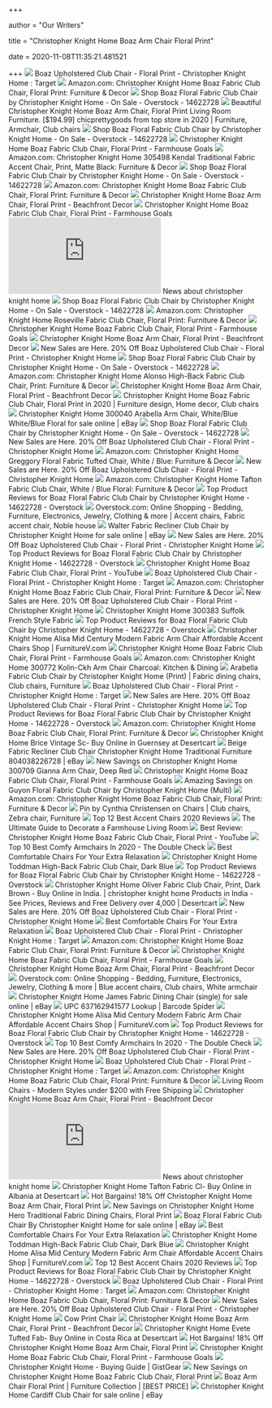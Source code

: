 +++
        
author = "Our Writers"
        
title = "Christopher Knight Home Boaz Arm Chair Floral Print"
        
date = 2020-11-08T11:35:21.481521
        
+++
[ ![](https://target.scene7.com/is/image/Target/GUEST_66d943ef-ee7f-4385-a1b8-6c87f050b0d7?wid=488&hei=488&fmt=pjpeg)](https://target.scene7.com/is/image/Target/GUEST_66d943ef-ee7f-4385-a1b8-6c87f050b0d7?wid=488&hei=488&fmt=pjpeg) Boaz Upholstered Club Chair - Floral Print - Christopher Knight Home :  Target
[ ![](https://images-na.ssl-images-amazon.com/images/I/81ZfsQepRkL._AC_SX522_.jpg)](https://images-na.ssl-images-amazon.com/images/I/81ZfsQepRkL._AC_SX522_.jpg) Amazon.com: Christopher Knight Home Boaz Fabric Club Chair, Floral Print:  Furniture & Decor
[ ![](https://ak1.ostkcdn.com/images/products/14622728/Boaz-Floral-Fabric-Club-Chair-by-Christopher-Knight-Home-7181c3b4-641a-4711-9a89-5d78b47d4f04_600.jpg?impolicy=medium)](https://ak1.ostkcdn.com/images/products/14622728/Boaz-Floral-Fabric-Club-Chair-by-Christopher-Knight-Home-7181c3b4-641a-4711-9a89-5d78b47d4f04_600.jpg?impolicy=medium) Shop Boaz Floral Fabric Club Chair by Christopher Knight Home - On Sale -  Overstock - 14622728
[ ![](https://i.pinimg.com/564x/eb/81/36/eb81369986ed27d86958458fbd2281fd.jpg)](https://i.pinimg.com/564x/eb/81/36/eb81369986ed27d86958458fbd2281fd.jpg) Beautiful Christopher Knight Home Boaz Arm Chair, Floral Print Living Room  Furniture. [$194.99] chicprettygoods from top store in 2020 | Furniture,  Armchair, Club chairs
[ ![](https://ak1.ostkcdn.com/images/products/is/images/direct/fab00b8ded01e0b9893f108867b436b0ffbe5679/Boaz-Floral-Fabric-Club-Chair-by-Christopher-Knight-Home.jpg)](https://ak1.ostkcdn.com/images/products/is/images/direct/fab00b8ded01e0b9893f108867b436b0ffbe5679/Boaz-Floral-Fabric-Club-Chair-by-Christopher-Knight-Home.jpg) Shop Boaz Floral Fabric Club Chair by Christopher Knight Home - On Sale -  Overstock - 14622728
[ ![](https://farmhousegoals.com/wp-content/uploads/2020/04/Christopher-Knight-Home-Boaz-Arm-Chair-Floral-Print-0-1280x720.jpg)](https://farmhousegoals.com/wp-content/uploads/2020/04/Christopher-Knight-Home-Boaz-Arm-Chair-Floral-Print-0-1280x720.jpg) Christopher Knight Home Boaz Fabric Club Chair, Floral Print - Farmhouse  Goals
[ ![](https://images-na.ssl-images-amazon.com/images/I/81%2BY%2B3rvlpL._AC_SL1500_.jpg)](https://images-na.ssl-images-amazon.com/images/I/81%2BY%2B3rvlpL._AC_SL1500_.jpg) Amazon.com: Christopher Knight Home 305498 Kendal Traditional Fabric Accent  Chair, Print, Matte Black: Furniture & Decor
[ ![](https://ak1.ostkcdn.com/images/products/14622728/Boaz-Floral-Fabric-Club-Chair-by-Christopher-Knight-Home-3cca38e7-c0e4-4f89-b009-136630102302_1000.jpg)](https://ak1.ostkcdn.com/images/products/14622728/Boaz-Floral-Fabric-Club-Chair-by-Christopher-Knight-Home-3cca38e7-c0e4-4f89-b009-136630102302_1000.jpg) Shop Boaz Floral Fabric Club Chair by Christopher Knight Home - On Sale -  Overstock - 14622728
[ ![](https://m.media-amazon.com/images/I/81nqrEvsa5L._AC_UL400_.jpg)](https://m.media-amazon.com/images/I/81nqrEvsa5L._AC_UL400_.jpg) Amazon.com: Christopher Knight Home Boaz Fabric Club Chair, Floral Print:  Furniture & Decor
[ ![](https://images-na.ssl-images-amazon.com/images/I/61zPmsmp7hL._SS510_.jpg)](https://images-na.ssl-images-amazon.com/images/I/61zPmsmp7hL._SS510_.jpg) Christopher Knight Home Boaz Arm Chair, Floral Print - Beachfront Decor
[ ![](https://farmhousegoals.com/wp-content/uploads/2020/04/Christopher-Knight-Home-Boaz-Arm-Chair-Floral-Print-0-3-300x360.jpg)](https://farmhousegoals.com/wp-content/uploads/2020/04/Christopher-Knight-Home-Boaz-Arm-Chair-Floral-Print-0-3-300x360.jpg) Christopher Knight Home Boaz Fabric Club Chair, Floral Print - Farmhouse  Goals
[ ![](https://img.particlenews.com/image.php?type=thumbnail_512x288&url=3kJcaN_0NzE6URU00)](https://img.particlenews.com/image.php?type=thumbnail_512x288&url=3kJcaN_0NzE6URU00) News about christopher knight home
[ ![](https://ak1.ostkcdn.com/images/products/14622728/Boaz-Floral-Fabric-Club-Chair-by-Christopher-Knight-Home-3cd8a71e-ee3c-474d-8a12-39864e09e8cb_600.jpg?impolicy=medium)](https://ak1.ostkcdn.com/images/products/14622728/Boaz-Floral-Fabric-Club-Chair-by-Christopher-Knight-Home-3cd8a71e-ee3c-474d-8a12-39864e09e8cb_600.jpg?impolicy=medium) Shop Boaz Floral Fabric Club Chair by Christopher Knight Home - On Sale -  Overstock - 14622728
[ ![](https://images-na.ssl-images-amazon.com/images/I/81B7jYoGhwL._AC_SY355_.jpg)](https://images-na.ssl-images-amazon.com/images/I/81B7jYoGhwL._AC_SY355_.jpg) Amazon.com: Christopher Knight Home Roseville Fabric Club Chair, Floral  Print: Furniture & Decor
[ ![](https://farmhousegoals.com/wp-content/uploads/2020/04/Christopher-Knight-Home-Boaz-Arm-Chair-Floral-Print-0-2-300x360.jpg)](https://farmhousegoals.com/wp-content/uploads/2020/04/Christopher-Knight-Home-Boaz-Arm-Chair-Floral-Print-0-2-300x360.jpg) Christopher Knight Home Boaz Fabric Club Chair, Floral Print - Farmhouse  Goals
[ ![](https://images-na.ssl-images-amazon.com/images/I/51q15YyzmNL._SS340_.jpg)](https://images-na.ssl-images-amazon.com/images/I/51q15YyzmNL._SS340_.jpg) Christopher Knight Home Boaz Arm Chair, Floral Print - Beachfront Decor
[ ![](https://images.prod.meredith.com/product/44e9bd78eb57c5d04d4102efc39e0236/1594963346796/m/christopher-knight-home-boaz-fabric-club-chair-floral-print-and-harrison-fabric-tufted-club-chair-white-blue)](https://images.prod.meredith.com/product/44e9bd78eb57c5d04d4102efc39e0236/1594963346796/m/christopher-knight-home-boaz-fabric-club-chair-floral-print-and-harrison-fabric-tufted-club-chair-white-blue) New Sales are Here. 20% Off Boaz Upholstered Club Chair - Floral Print - Christopher  Knight Home
[ ![](https://ak1.ostkcdn.com/images/products/14622728/Boaz-Floral-Fabric-Club-Chair-by-Christopher-Knight-Home-4e756341-7fb9-442d-adf0-1d588431fcc8_600.jpg?impolicy=medium)](https://ak1.ostkcdn.com/images/products/14622728/Boaz-Floral-Fabric-Club-Chair-by-Christopher-Knight-Home-4e756341-7fb9-442d-adf0-1d588431fcc8_600.jpg?impolicy=medium) Shop Boaz Floral Fabric Club Chair by Christopher Knight Home - On Sale -  Overstock - 14622728
[ ![](https://m.media-amazon.com/images/I/91bHwakbpXL._AC_SS350_.jpg)](https://m.media-amazon.com/images/I/91bHwakbpXL._AC_SS350_.jpg) Amazon.com: Christopher Knight Home Alonso High-Back Fabric Club Chair,  Print: Furniture & Decor
[ ![](https://images-na.ssl-images-amazon.com/images/I/61ZCVs7c7iL._SS510_.jpg)](https://images-na.ssl-images-amazon.com/images/I/61ZCVs7c7iL._SS510_.jpg) Christopher Knight Home Boaz Arm Chair, Floral Print - Beachfront Decor
[ ![](https://i.pinimg.com/originals/6e/e2/f2/6ee2f203e775aa1fd16f2244f418d135.png)](https://i.pinimg.com/originals/6e/e2/f2/6ee2f203e775aa1fd16f2244f418d135.png) Christopher Knight Home Boaz Fabric Club Chair, Floral Print in 2020 |  Furniture design, Home decor, Club chairs
[ ![](https://i.ebayimg.com/images/g/ru4AAOSw6kBdeo6A/s-l640.jpg)](https://i.ebayimg.com/images/g/ru4AAOSw6kBdeo6A/s-l640.jpg) Christopher Knight Home 300040 Arabella Arm Chair, White/Blue White/Blue  Floral for sale online | eBay
[ ![](https://ak1.ostkcdn.com/images/products/14622728/Boaz-Floral-Fabric-Club-Chair-by-Christopher-Knight-Home-0c27de54-28ca-482c-bf1f-5cbb4c36138b_1000.jpg)](https://ak1.ostkcdn.com/images/products/14622728/Boaz-Floral-Fabric-Club-Chair-by-Christopher-Knight-Home-0c27de54-28ca-482c-bf1f-5cbb4c36138b_1000.jpg) Shop Boaz Floral Fabric Club Chair by Christopher Knight Home - On Sale -  Overstock - 14622728
[ ![](https://images.prod.meredith.com/product/2adce4ac6f33f38c0cff0dc30e1c15fc/1592388132368/m/christopher-knight-home-roseville-fabric-club-chair-floral-print)](https://images.prod.meredith.com/product/2adce4ac6f33f38c0cff0dc30e1c15fc/1592388132368/m/christopher-knight-home-roseville-fabric-club-chair-floral-print) New Sales are Here. 20% Off Boaz Upholstered Club Chair - Floral Print - Christopher  Knight Home
[ ![](https://images-na.ssl-images-amazon.com/images/I/91oRMDth5SL._AC_SY355_.jpg)](https://images-na.ssl-images-amazon.com/images/I/91oRMDth5SL._AC_SY355_.jpg) Amazon.com: Christopher Knight Home Greggory Floral Fabric Tufted Chair,  White / Blue: Furniture & Decor
[ ![](https://images.prod.meredith.com/product/4e9b871d27b0483b8abaf9f6d9a3a760/1576929904711/m/merritt-floral-fabric-tufted-club-chair-by-christopher-knight-home-floral)](https://images.prod.meredith.com/product/4e9b871d27b0483b8abaf9f6d9a3a760/1576929904711/m/merritt-floral-fabric-tufted-club-chair-by-christopher-knight-home-floral) New Sales are Here. 20% Off Boaz Upholstered Club Chair - Floral Print - Christopher  Knight Home
[ ![](https://images-na.ssl-images-amazon.com/images/I/91ao%2BdODlBL._AC_SL1500_.jpg)](https://images-na.ssl-images-amazon.com/images/I/91ao%2BdODlBL._AC_SL1500_.jpg) Amazon.com: Christopher Knight Home Tafton Fabric Club Chair, White / Blue  Floral: Furniture & Decor
[ ![](https://ak1.ostkcdn.com/images/products/is/images/direct/50c8b88b3395a52b217e694ac928cffdf2a4f616/Boaz_Floral_Fabric_Club_Chair_by_Christopher_Knight_Home.jpeg)](https://ak1.ostkcdn.com/images/products/is/images/direct/50c8b88b3395a52b217e694ac928cffdf2a4f616/Boaz_Floral_Fabric_Club_Chair_by_Christopher_Knight_Home.jpeg) Top Product Reviews for Boaz Floral Fabric Club Chair by Christopher Knight  Home - 14622728 - Overstock
[ ![](https://i.pinimg.com/236x/c4/1d/d1/c41dd175f7a4160122759d7d32e62427.jpg)](https://i.pinimg.com/236x/c4/1d/d1/c41dd175f7a4160122759d7d32e62427.jpg) Overstock.com: Online Shopping - Bedding, Furniture, Electronics, Jewelry,  Clothing & more | Accent chairs, Fabric accent chair, Noble house
[ ![](https://i.ebayimg.com/images/g/IBkAAOSwt0Ffgtj7/s-l640.jpg)](https://i.ebayimg.com/images/g/IBkAAOSwt0Ffgtj7/s-l640.jpg) Walter Fabric Recliner Club Chair by Christopher Knight Home for sale  online | eBay
[ ![](https://images.prod.meredith.com/product/ac42b7244f84eb53dc0a6f7d7842ff82/1595844132566/m/christopher-knight-home-arabella-fabric-club-chair-white-and-blue-floral)](https://images.prod.meredith.com/product/ac42b7244f84eb53dc0a6f7d7842ff82/1595844132566/m/christopher-knight-home-arabella-fabric-club-chair-white-and-blue-floral) New Sales are Here. 20% Off Boaz Upholstered Club Chair - Floral Print - Christopher  Knight Home
[ ![](https://ak1.ostkcdn.com/images/products/is/images/direct/f9186d64eb7197829907a6d7f563bc8aa482da10/Boaz_Floral_Fabric_Club_Chair_by_Christopher_Knight_Home.jpeg)](https://ak1.ostkcdn.com/images/products/is/images/direct/f9186d64eb7197829907a6d7f563bc8aa482da10/Boaz_Floral_Fabric_Club_Chair_by_Christopher_Knight_Home.jpeg) Top Product Reviews for Boaz Floral Fabric Club Chair by Christopher Knight  Home - 14622728 - Overstock
[ ![](https://i.ytimg.com/vi/TKs01PNzRaI/maxresdefault.jpg)](https://i.ytimg.com/vi/TKs01PNzRaI/maxresdefault.jpg) Christopher Knight Home Boaz Fabric Club Chair, Floral Print - YouTube
[ ![](https://target.scene7.com/is/image/Target/GUEST_8a850d84-ef9d-42ea-a819-89aa946a9c99?hei=300&qlt=80&fmt=pjpeg)](https://target.scene7.com/is/image/Target/GUEST_8a850d84-ef9d-42ea-a819-89aa946a9c99?hei=300&qlt=80&fmt=pjpeg) Boaz Upholstered Club Chair - Floral Print - Christopher Knight Home :  Target
[ ![](https://m.media-amazon.com/images/S/aplus-media/vc/d384c360-be4d-4a5c-b30e-200e8518ea98.__CR0,0,970,300_PT0_SX970_V1___.png)](https://m.media-amazon.com/images/S/aplus-media/vc/d384c360-be4d-4a5c-b30e-200e8518ea98.__CR0,0,970,300_PT0_SX970_V1___.png) Amazon.com: Christopher Knight Home Boaz Fabric Club Chair, Floral Print:  Furniture & Decor
[ ![](https://images.prod.meredith.com/product/f867a556e5d868f78354542adf49b76b/1576933072240/m/wescott-wingback-floral-fabric-recliner-club-chair-by-christopher-knight-home-white-and-blue-floral)](https://images.prod.meredith.com/product/f867a556e5d868f78354542adf49b76b/1576933072240/m/wescott-wingback-floral-fabric-recliner-club-chair-by-christopher-knight-home-white-and-blue-floral) New Sales are Here. 20% Off Boaz Upholstered Club Chair - Floral Print - Christopher  Knight Home
[ ![](http://images.gamingchairi.com/300439-boaz-ckh-arm-chair-floral-print.jpg)](http://images.gamingchairi.com/300439-boaz-ckh-arm-chair-floral-print.jpg) Christopher Knight Home 300383 Suffolk French Style Fabric
[ ![](https://ak1.ostkcdn.com/images/products/is/images/direct/f3034b6242f8f0a3f30f811d4944670bd1a3bc88/Boaz_Floral_Fabric_Club_Chair_by_Christopher_Knight_Home.jpeg)](https://ak1.ostkcdn.com/images/products/is/images/direct/f3034b6242f8f0a3f30f811d4944670bd1a3bc88/Boaz_Floral_Fabric_Club_Chair_by_Christopher_Knight_Home.jpeg) Top Product Reviews for Boaz Floral Fabric Club Chair by Christopher Knight  Home - 14622728 - Overstock
[ ![](https://furniturev.com/wp-content/uploads/2020/06/4137cMqU6cL.jpg)](https://furniturev.com/wp-content/uploads/2020/06/4137cMqU6cL.jpg) Christopher Knight Home Alisa Mid Century Modern Fabric Arm Chair  Affordable Accent Chairs Shop | FurnitureV.com
[ ![](https://farmhousegoals.com/wp-content/uploads/2020/04/Top-Space-Accent-Chair-Sofa-Mid-Century-Upholstered-Roy-Arm-Single-Sofa-Modern-Comfy-Furniture-for-Living-RoomBedroomClubOffice-2-PCsBlue-0-100x100.jpg)](https://farmhousegoals.com/wp-content/uploads/2020/04/Top-Space-Accent-Chair-Sofa-Mid-Century-Upholstered-Roy-Arm-Single-Sofa-Modern-Comfy-Furniture-for-Living-RoomBedroomClubOffice-2-PCsBlue-0-100x100.jpg) Christopher Knight Home Boaz Fabric Club Chair, Floral Print - Farmhouse  Goals
[ ![](https://images-na.ssl-images-amazon.com/images/I/A1n6cj3pfjL._SX425_.jpg)](https://images-na.ssl-images-amazon.com/images/I/A1n6cj3pfjL._SX425_.jpg) Amazon.com: Christopher Knight Home 300772 Kolin-Ckh Arm Chair Charcoal:  Kitchen & Dining
[ ![](https://i.pinimg.com/originals/14/8f/52/148f52cda84b6e1368fd0b3c92b74590.jpg)](https://i.pinimg.com/originals/14/8f/52/148f52cda84b6e1368fd0b3c92b74590.jpg) Arabella Fabric Club Chair by Christopher Knight Home (Print) | Fabric  dining chairs, Club chairs, Furniture
[ ![](https://target.scene7.com/is/image/Target/GUEST_7358d37a-3898-4eef-b3a6-ab5a7740eb3d?hei=300&qlt=80&fmt=pjpeg)](https://target.scene7.com/is/image/Target/GUEST_7358d37a-3898-4eef-b3a6-ab5a7740eb3d?hei=300&qlt=80&fmt=pjpeg) Boaz Upholstered Club Chair - Floral Print - Christopher Knight Home :  Target
[ ![](https://images.prod.meredith.com/product/8509fa7bd36df30b2022f13891ee7eec/1576932301676/m/roseville-fabric-floral-club-chair-by-christopher-knight-home-beige)](https://images.prod.meredith.com/product/8509fa7bd36df30b2022f13891ee7eec/1576932301676/m/roseville-fabric-floral-club-chair-by-christopher-knight-home-beige) New Sales are Here. 20% Off Boaz Upholstered Club Chair - Floral Print - Christopher  Knight Home
[ ![](https://ak1.ostkcdn.com/images/products/is/images/direct/a3651cd8500c18e86461ed203f82b5f80b581b37/Boaz_Floral_Fabric_Club_Chair_by_Christopher_Knight_Home.jpeg)](https://ak1.ostkcdn.com/images/products/is/images/direct/a3651cd8500c18e86461ed203f82b5f80b581b37/Boaz_Floral_Fabric_Club_Chair_by_Christopher_Knight_Home.jpeg) Top Product Reviews for Boaz Floral Fabric Club Chair by Christopher Knight  Home - 14622728 - Overstock
[ ![](https://m.media-amazon.com/images/I/911IScMSpAL._AC_UL400_.jpg)](https://m.media-amazon.com/images/I/911IScMSpAL._AC_UL400_.jpg) Amazon.com: Christopher Knight Home Boaz Fabric Club Chair, Floral Print:  Furniture & Decor
[ ![](https://m.media-amazon.com/images/I/41k0505JcCL.jpg)](https://m.media-amazon.com/images/I/41k0505JcCL.jpg) Christopher Knight Home Brice Vintage Sc- Buy Online in Guernsey at  Desertcart
[ ![](https://i.ebayimg.com/images/g/y64AAOSwAhJeLRsz/s-l300.png)](https://i.ebayimg.com/images/g/y64AAOSwAhJeLRsz/s-l300.png) Beige Fabric Recliner Club Chair Christopher Knight Home Traditional  Furniture 804038226728 | eBay
[ ![](https://images.prod.meredith.com/product/3d642512ad1e6cbb5f4d32f24ec4366d/1523426172798/l/christopher-knight-home-300709-gianna-arm-chair-deep-red)](https://images.prod.meredith.com/product/3d642512ad1e6cbb5f4d32f24ec4366d/1523426172798/l/christopher-knight-home-300709-gianna-arm-chair-deep-red) New Savings on Christopher Knight Home 300709 Gianna Arm Chair, Deep Red
[ ![](https://farmhousegoals.com/wp-content/uploads/2020/04/Elle-Decor-Wingback-Upholstered-Accent-Chair-Farmhouse-Armchair-for-Living-Room-Two-Toned-Beige-0-300x300.jpg)](https://farmhousegoals.com/wp-content/uploads/2020/04/Elle-Decor-Wingback-Upholstered-Accent-Chair-Farmhouse-Armchair-for-Living-Room-Two-Toned-Beige-0-300x300.jpg) Christopher Knight Home Boaz Fabric Club Chair, Floral Print - Farmhouse  Goals
[ ![](https://images.prod.meredith.com/product/f5e3873ebb32928bfaf4f36336dd0602/1576931172734/l/guyon-floral-fabric-club-chair-by-christopher-knight-home-white-blue-floral)](https://images.prod.meredith.com/product/f5e3873ebb32928bfaf4f36336dd0602/1576931172734/l/guyon-floral-fabric-club-chair-by-christopher-knight-home-white-blue-floral) Amazing Savings on Guyon Floral Fabric Club Chair by Christopher Knight Home  (Multi)
[ ![](https://m.media-amazon.com/images/I/811sUCVSP8L._AC_UL400_.jpg)](https://m.media-amazon.com/images/I/811sUCVSP8L._AC_UL400_.jpg) Amazon.com: Christopher Knight Home Boaz Fabric Club Chair, Floral Print:  Furniture & Decor
[ ![](https://i.pinimg.com/originals/ca/cb/fa/cacbfa5ddfd250e256f1a10d08e2ed2e.png)](https://i.pinimg.com/originals/ca/cb/fa/cacbfa5ddfd250e256f1a10d08e2ed2e.png) Pin by Cynthia Christensen on Chairs | Club chairs, Zebra chair, Furniture
[ ![](https://sevenstarreviews.com/wp-content/uploads/2018/10/Homelegance-Lucille-Fabric-Upholstered-Pub-Barrel-Chair-Blue-300x262.png)](https://sevenstarreviews.com/wp-content/uploads/2018/10/Homelegance-Lucille-Fabric-Upholstered-Pub-Barrel-Chair-Blue-300x262.png) Top 12 Best Accent Chairs 2020 Reviews
[ ![](https://blog.omysa.com/wp-content/uploads/2020/06/Farmhouse-Accent-Chairs-1-621x1024.png)](https://blog.omysa.com/wp-content/uploads/2020/06/Farmhouse-Accent-Chairs-1-621x1024.png) The Ultimate Guide to Decorate a Farmhouse Living Room
[ ![](https://i.ytimg.com/vi/2RrandHAWXw/hqdefault.jpg)](https://i.ytimg.com/vi/2RrandHAWXw/hqdefault.jpg) Best Review: Christopher Knight Home Boaz Fabric Club Chair, Floral Print -  YouTube
[ ![](https://m.media-amazon.com/images/I/51TW3SH5IsL.jpg)](https://m.media-amazon.com/images/I/51TW3SH5IsL.jpg) Top 10 Best Comfy Armchairs In 2020 - The Double Check
[ ![](https://www.bestbedroomfurnitures.com/wp-content/uploads/2020/06/Clarice-Accent-High-Back-Club-Chair-by-Christopher-Knight-Home.jpg)](https://www.bestbedroomfurnitures.com/wp-content/uploads/2020/06/Clarice-Accent-High-Back-Club-Chair-by-Christopher-Knight-Home.jpg) Best Comfortable Chairs For Your Extra Relaxation
[ ![](https://images-na.ssl-images-amazon.com/images/I/817lOvOg9HL.jpg)](https://images-na.ssl-images-amazon.com/images/I/817lOvOg9HL.jpg) Christopher Knight Home Toddman High-Back Fabric Club Chair, Dark Blue
[ ![](https://ak1.ostkcdn.com/images/products/is/images/direct/2a55811b018709f84e0f5a09d91002a66babd566/Boaz_Floral_Fabric_Club_Chair_by_Christopher_Knight_Home.jpeg)](https://ak1.ostkcdn.com/images/products/is/images/direct/2a55811b018709f84e0f5a09d91002a66babd566/Boaz_Floral_Fabric_Club_Chair_by_Christopher_Knight_Home.jpeg) Top Product Reviews for Boaz Floral Fabric Club Chair by Christopher Knight  Home - 14622728 - Overstock
[ ![](https://m.media-amazon.com/images/I/41Yl7B3nTCL.jpg)](https://m.media-amazon.com/images/I/41Yl7B3nTCL.jpg) Christopher Knight Home Oliver Fabric Club Chair, Print, Dark Brown - Buy  Online in India. | christopher knight home Products in India - See Prices,  Reviews and Free Delivery over 4,000 | Desertcart
[ ![](https://images.prod.meredith.com/product/b48d4d6b3670e8cda1e6cae60413fc0c/1576930676895/m/preston-floral-fabric-club-chair-by-christopher-knight-home-white-blue-floral-pattern)](https://images.prod.meredith.com/product/b48d4d6b3670e8cda1e6cae60413fc0c/1576930676895/m/preston-floral-fabric-club-chair-by-christopher-knight-home-white-blue-floral-pattern) New Sales are Here. 20% Off Boaz Upholstered Club Chair - Floral Print - Christopher  Knight Home
[ ![](https://www.bestbedroomfurnitures.com/wp-content/uploads/2020/06/Harrison-Fabric-Tufted-Club-Chair.jpg)](https://www.bestbedroomfurnitures.com/wp-content/uploads/2020/06/Harrison-Fabric-Tufted-Club-Chair.jpg) Best Comfortable Chairs For Your Extra Relaxation
[ ![](https://target.scene7.com/is/image/Target/GUEST_f9b3f6e3-a575-44ee-9aea-c246a8d98809?hei=300&qlt=80&fmt=pjpeg)](https://target.scene7.com/is/image/Target/GUEST_f9b3f6e3-a575-44ee-9aea-c246a8d98809?hei=300&qlt=80&fmt=pjpeg) Boaz Upholstered Club Chair - Floral Print - Christopher Knight Home :  Target
[ ![](https://m.media-amazon.com/images/I/81Re0PmQ8cL._AC_UL400_.jpg)](https://m.media-amazon.com/images/I/81Re0PmQ8cL._AC_UL400_.jpg) Amazon.com: Christopher Knight Home Boaz Fabric Club Chair, Floral Print:  Furniture & Decor
[ ![](https://farmhousegoals.com/wp-content/uploads/2020/04/Signature-Design-by-Ashley-Searcy-Swivel-Glider-Accent-Chair-Quartz-0-100x100.jpg)](https://farmhousegoals.com/wp-content/uploads/2020/04/Signature-Design-by-Ashley-Searcy-Swivel-Glider-Accent-Chair-Quartz-0-100x100.jpg) Christopher Knight Home Boaz Fabric Club Chair, Floral Print - Farmhouse  Goals
[ ![](https://images-na.ssl-images-amazon.com/images/I/51Z8UFbzcqL._SS800_.jpg)](https://images-na.ssl-images-amazon.com/images/I/51Z8UFbzcqL._SS800_.jpg) Christopher Knight Home Boaz Arm Chair, Floral Print - Beachfront Decor
[ ![](https://i.pinimg.com/originals/29/fb/e6/29fbe6e216ae4ca2cb630c8f11b5eb7f.jpg)](https://i.pinimg.com/originals/29/fb/e6/29fbe6e216ae4ca2cb630c8f11b5eb7f.jpg) Overstock.com: Online Shopping - Bedding, Furniture, Electronics, Jewelry,  Clothing & more | Blue accent chairs, Club chairs, White armchair
[ ![](https://ak1.ostkcdn.com/images/products/11583449/Hariata-Fabric-Contour-Chair-by-Christopher-Knight-Home-0b256ab2-fce7-4bfd-af0f-7ebbc42a9f57.jpg)](https://ak1.ostkcdn.com/images/products/11583449/Hariata-Fabric-Contour-Chair-by-Christopher-Knight-Home-0b256ab2-fce7-4bfd-af0f-7ebbc42a9f57.jpg) Christopher Knight Home James Fabric Dining Chair (single) for sale online  | eBay
[ ![](https://images.barcodespider.com/upcbarcode/63716294157.png)](https://images.barcodespider.com/upcbarcode/63716294157.png) UPC 637162941577 Lookup | Barcode Spider
[ ![](https://furniturev.com/wp-content/uploads/2020/06/41jhsnRfOXL.jpg)](https://furniturev.com/wp-content/uploads/2020/06/41jhsnRfOXL.jpg) Christopher Knight Home Alisa Mid Century Modern Fabric Arm Chair  Affordable Accent Chairs Shop | FurnitureV.com
[ ![](https://ak1.ostkcdn.com/images/products/is/images/direct/69d5edc341957305c17063f8608048fd100a0bb0/Boaz_Floral_Fabric_Club_Chair_by_Christopher_Knight_Home.jpeg)](https://ak1.ostkcdn.com/images/products/is/images/direct/69d5edc341957305c17063f8608048fd100a0bb0/Boaz_Floral_Fabric_Club_Chair_by_Christopher_Knight_Home.jpeg) Top Product Reviews for Boaz Floral Fabric Club Chair by Christopher Knight  Home - 14622728 - Overstock
[ ![](https://thedoublecheck.co/wp-content/uploads/2020/01/91BEufYELXL._SL1500_.jpg)](https://thedoublecheck.co/wp-content/uploads/2020/01/91BEufYELXL._SL1500_.jpg) Top 10 Best Comfy Armchairs In 2020 - The Double Check
[ ![](https://images.prod.meredith.com/product/139ead926a96eb00830dc929f4623a00/1513234569671/m/tafton-floral-club-chair-white-blue-christopher-knight-home-multi-colored)](https://images.prod.meredith.com/product/139ead926a96eb00830dc929f4623a00/1513234569671/m/tafton-floral-club-chair-white-blue-christopher-knight-home-multi-colored) New Sales are Here. 20% Off Boaz Upholstered Club Chair - Floral Print - Christopher  Knight Home
[ ![](https://target.scene7.com/is/image/Target/GUEST_76f2ff1e-3ea8-4df1-92f8-79c0063a1041?wid=125&fmt=pjpeg)](https://target.scene7.com/is/image/Target/GUEST_76f2ff1e-3ea8-4df1-92f8-79c0063a1041?wid=125&fmt=pjpeg) Boaz Upholstered Club Chair - Floral Print - Christopher Knight Home :  Target
[ ![](https://m.media-amazon.com/images/I/91uAKbdbnRL._AC_UL400_.jpg)](https://m.media-amazon.com/images/I/91uAKbdbnRL._AC_UL400_.jpg) Amazon.com: Christopher Knight Home Boaz Fabric Club Chair, Floral Print:  Furniture & Decor
[ ![](https://i0.wp.com/www.gemsnatch.com/wp-content/uploads/2018/03/living-room-chairs-feature.jpg?fit=1024%2C721)](https://i0.wp.com/www.gemsnatch.com/wp-content/uploads/2018/03/living-room-chairs-feature.jpg?fit=1024%2C721) Living Room Chairs - Modern Styles under $200 with Free Shipping
[ ![](https://images-na.ssl-images-amazon.com/images/I/519ZNb1cjVL._SS800_.jpg)](https://images-na.ssl-images-amazon.com/images/I/519ZNb1cjVL._SS800_.jpg) Christopher Knight Home Boaz Arm Chair, Floral Print - Beachfront Decor
[ ![](https://img.particlenews.com/image.php?type=thumbnail_512x288&url=296WbT_0O5zhbmy00)](https://img.particlenews.com/image.php?type=thumbnail_512x288&url=296WbT_0O5zhbmy00) News about christopher knight home
[ ![](https://m.media-amazon.com/images/I/51qcgF21+vL.jpg)](https://m.media-amazon.com/images/I/51qcgF21+vL.jpg) Christopher Knight Home Tafton Fabric Cl- Buy Online in Albania at  Desertcart
[ ![](https://assets.marthastewart.com/styles/wmax-1500/d21/plaid-bistro-set-0717/plaid-bistro-set-0717_horiz.jpg)](https://assets.marthastewart.com/styles/wmax-1500/d21/plaid-bistro-set-0717/plaid-bistro-set-0717_horiz.jpg) Hot Bargains! 18% Off Christopher Knight Home Boaz Arm Chair, Floral Print
[ ![](https://images.prod.meredith.com/product/f00a3471d6c1afb98769798cd34e5f9b/1591265548645/l/christopher-knight-home-hero-traditional-fabric-dining-chairs-floral-print)](https://images.prod.meredith.com/product/f00a3471d6c1afb98769798cd34e5f9b/1591265548645/l/christopher-knight-home-hero-traditional-fabric-dining-chairs-floral-print) New Savings on Christopher Knight Home Hero Traditional Fabric Dining Chairs,  Floral Print
[ ![](https://i.ebayimg.com/images/g/56MAAOSwuOpbV0-B/s-l140.jpg)](https://i.ebayimg.com/images/g/56MAAOSwuOpbV0-B/s-l140.jpg) Boaz Floral Fabric Club Chair By Christopher Knight Home for sale online |  eBay
[ ![](https://www.bestbedroomfurnitures.com/wp-content/uploads/2020/06/Cecilia-Swivel-Natural-Fabric-Chair-with-Loose-Cover-by-Christopher-Knight-Home.jpg)](https://www.bestbedroomfurnitures.com/wp-content/uploads/2020/06/Cecilia-Swivel-Natural-Fabric-Chair-with-Loose-Cover-by-Christopher-Knight-Home.jpg) Best Comfortable Chairs For Your Extra Relaxation
[ ![](https://images-na.ssl-images-amazon.com/images/I/91ErqP5vyJL.jpg)](https://images-na.ssl-images-amazon.com/images/I/91ErqP5vyJL.jpg) Christopher Knight Home Toddman High-Back Fabric Club Chair, Dark Blue
[ ![](https://furniturev.com/wp-content/uploads/2020/06/51OFUokkHXL.jpg)](https://furniturev.com/wp-content/uploads/2020/06/51OFUokkHXL.jpg) Christopher Knight Home Alisa Mid Century Modern Fabric Arm Chair  Affordable Accent Chairs Shop | FurnitureV.com
[ ![](https://sevenstarreviews.com/wp-content/uploads/2019/06/Top-12-Best-Accent-Chairs-2020-Reviews.png)](https://sevenstarreviews.com/wp-content/uploads/2019/06/Top-12-Best-Accent-Chairs-2020-Reviews.png) Top 12 Best Accent Chairs 2020 Reviews
[ ![](https://ak1.ostkcdn.com/images/products/is/images/direct/dbe65759b1bf124355934165b2b88baf591e7235/Boaz_Floral_Fabric_Club_Chair_by_Christopher_Knight_Home.jpeg)](https://ak1.ostkcdn.com/images/products/is/images/direct/dbe65759b1bf124355934165b2b88baf591e7235/Boaz_Floral_Fabric_Club_Chair_by_Christopher_Knight_Home.jpeg) Top Product Reviews for Boaz Floral Fabric Club Chair by Christopher Knight  Home - 14622728 - Overstock
[ ![](https://target.scene7.com/is/image/Target/GUEST_c5ef7d0e-aa26-48f7-9f99-843a4b07baa6?wid=125&fmt=pjpeg)](https://target.scene7.com/is/image/Target/GUEST_c5ef7d0e-aa26-48f7-9f99-843a4b07baa6?wid=125&fmt=pjpeg) Boaz Upholstered Club Chair - Floral Print - Christopher Knight Home :  Target
[ ![](https://m.media-amazon.com/images/I/91A4fDay2-L._AC_UL400_.jpg)](https://m.media-amazon.com/images/I/91A4fDay2-L._AC_UL400_.jpg) Amazon.com: Christopher Knight Home Boaz Fabric Club Chair, Floral Print:  Furniture & Decor
[ ![](https://images.prod.meredith.com/product/4236580c66322129fcec9c447ef4343b/1591459211574/m/roseville-upholstered-club-chair-dark-teal-christopher-knight-home)](https://images.prod.meredith.com/product/4236580c66322129fcec9c447ef4343b/1591459211574/m/roseville-upholstered-club-chair-dark-teal-christopher-knight-home) New Sales are Here. 20% Off Boaz Upholstered Club Chair - Floral Print - Christopher  Knight Home
[ ![](https://c.shld.net/rpx/i/s/pi/mp/27954/prod_14218579517?src=http%3A%2F%2Fimages.amiventures.net%2FB07BXZX8N8_L1.jpg&d=bb1b8d708a038f600efdb0f9bde830c7d0783463&hei=245&wid=245&op_sharpen=1&qlt=85)](https://c.shld.net/rpx/i/s/pi/mp/27954/prod_14218579517?src=http%3A%2F%2Fimages.amiventures.net%2FB07BXZX8N8_L1.jpg&d=bb1b8d708a038f600efdb0f9bde830c7d0783463&hei=245&wid=245&op_sharpen=1&qlt=85) Cow Print Chair
[ ![](https://images-na.ssl-images-amazon.com/images/I/41-jwbcYqAL._SS800_.jpg)](https://images-na.ssl-images-amazon.com/images/I/41-jwbcYqAL._SS800_.jpg) Christopher Knight Home Boaz Arm Chair, Floral Print - Beachfront Decor
[ ![](https://images-na.ssl-images-amazon.com/images/I/81kZwLwsjuL.jpg)](https://images-na.ssl-images-amazon.com/images/I/81kZwLwsjuL.jpg) Christopher Knight Home Evete Tufted Fab- Buy Online in Costa Rica at  Desertcart
[ ![](https://assets.marthastewart.com/styles/wmax-1500/d28/ms-content-layer-chinoiserie/ms-content-layer-chinoiserie_0_horiz.jpg)](https://assets.marthastewart.com/styles/wmax-1500/d28/ms-content-layer-chinoiserie/ms-content-layer-chinoiserie_0_horiz.jpg) Hot Bargains! 18% Off Christopher Knight Home Boaz Arm Chair, Floral Print
[ ![](https://farmhousegoals.com/wp-content/uploads/2020/04/Roundhill-Furniture-Button-Tufted-Solid-Wood-Wingback-Hostess-Chairs-with-Nail-Heads-Set-of-2-Tan-0-300x217.jpg)](https://farmhousegoals.com/wp-content/uploads/2020/04/Roundhill-Furniture-Button-Tufted-Solid-Wood-Wingback-Hostess-Chairs-with-Nail-Heads-Set-of-2-Tan-0-300x217.jpg) Christopher Knight Home Boaz Fabric Club Chair, Floral Print - Farmhouse  Goals
[ ![](https://m.media-amazon.com/images/I/41VRcOMVriL.jpg)](https://m.media-amazon.com/images/I/41VRcOMVriL.jpg) Christopher Knight Home - Buying Guide | GistGear
[ ![](https://images.prod.meredith.com/product/ea05599499bffdd2c05700d10f5c1819/1576932979430/m/roseville-fabric-floral-club-chair-by-christopher-knight-home-floral-print)](https://images.prod.meredith.com/product/ea05599499bffdd2c05700d10f5c1819/1576932979430/m/roseville-fabric-floral-club-chair-by-christopher-knight-home-floral-print) New Savings on Christopher Knight Home Boaz Fabric Club Chair, Floral Print
[ ![](https://krenov.com/wp-content/uploads/2019/12/Christopher-Knight-Arm-Chair-1-356x356.jpg)](https://krenov.com/wp-content/uploads/2019/12/Christopher-Knight-Arm-Chair-1-356x356.jpg) Boaz Arm Chair Floral Print | Furniture Collection | [BEST PRICE]
[ ![](https://i.ebayimg.com/images/g/G08AAOSweMJeMPXo/s-l1600.jpg)](https://i.ebayimg.com/images/g/G08AAOSweMJeMPXo/s-l1600.jpg) Christopher Knight Home Cardiff Club Chair for sale online | eBay
